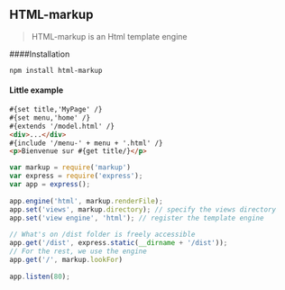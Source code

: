 ## HTML-markup

> HTML-markup is an Html template engine

####Installation

`npm install html-markup`

#### Little example

```HTML
#{set title,'MyPage' /}
#{set menu,'home' /}
#{extends '/model.html' /}
<div>...</div>
#{include '/menu-' + menu + '.html' /}
<p>Bienvenue sur #{get title/}</p>
```

```javascript
var markup = require('markup')
var express = require('express');
var app = express();
 
app.engine('html', markup.renderFile);
app.set('views', markup.directory); // specify the views directory 
app.set('view engine', 'html'); // register the template engine 
 
// What's on /dist folder is freely accessible 
app.get('/dist', express.static(__dirname + '/dist'));
// For the rest, we use the engine 
app.get('/', markup.lookFor)
 
app.listen(80);
```


